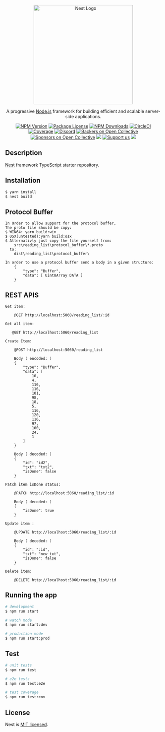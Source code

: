 <p align="center">
  <a href="http://nestjs.com/" target="blank"><img src="https://nestjs.com/img/logo_text.svg" width="320" alt="Nest Logo" /></a>
</p>

[circleci-image]: https://img.shields.io/circleci/build/github/nestjs/nest/master?token=abc123def456
[circleci-url]: https://circleci.com/gh/nestjs/nest

  <p align="center">A progressive <a href="http://nodejs.org" target="_blank">Node.js</a> framework for building efficient and scalable server-side applications.</p>
    <p align="center">
<a href="https://www.npmjs.com/~nestjscore" target="_blank"><img src="https://img.shields.io/npm/v/@nestjs/core.svg" alt="NPM Version" /></a>
<a href="https://www.npmjs.com/~nestjscore" target="_blank"><img src="https://img.shields.io/npm/l/@nestjs/core.svg" alt="Package License" /></a>
<a href="https://www.npmjs.com/~nestjscore" target="_blank"><img src="https://img.shields.io/npm/dm/@nestjs/common.svg" alt="NPM Downloads" /></a>
<a href="https://circleci.com/gh/nestjs/nest" target="_blank"><img src="https://img.shields.io/circleci/build/github/nestjs/nest/master" alt="CircleCI" /></a>
<a href="https://coveralls.io/github/nestjs/nest?branch=master" target="_blank"><img src="https://coveralls.io/repos/github/nestjs/nest/badge.svg?branch=master#9" alt="Coverage" /></a>
<a href="https://discord.gg/G7Qnnhy" target="_blank"><img src="https://img.shields.io/badge/discord-online-brightgreen.svg" alt="Discord"/></a>
<a href="https://opencollective.com/nest#backer" target="_blank"><img src="https://opencollective.com/nest/backers/badge.svg" alt="Backers on Open Collective" /></a>
<a href="https://opencollective.com/nest#sponsor" target="_blank"><img src="https://opencollective.com/nest/sponsors/badge.svg" alt="Sponsors on Open Collective" /></a>
  <a href="https://paypal.me/kamilmysliwiec" target="_blank"><img src="https://img.shields.io/badge/Donate-PayPal-ff3f59.svg"/></a>
    <a href="https://opencollective.com/nest#sponsor"  target="_blank"><img src="https://img.shields.io/badge/Support%20us-Open%20Collective-41B883.svg" alt="Support us"></a>
  <a href="https://twitter.com/nestframework" target="_blank"><img src="https://img.shields.io/twitter/follow/nestframework.svg?style=social&label=Follow"></a>
</p>
  <!--[![Backers on Open Collective](https://opencollective.com/nest/backers/badge.svg)](https://opencollective.com/nest#backer)
  [![Sponsors on Open Collective](https://opencollective.com/nest/sponsors/badge.svg)](https://opencollective.com/nest#sponsor)-->

## Description

[Nest](https://github.com/nestjs/nest) framework TypeScript starter repository.

## Installation

```bash
$ yarn install
$ nest build
```

##  Protocol Buffer
```
In Order to allow support for the protocol buffer,
The proto file should be copy:
$ WIN64: yarn build:win
$ OSX(untested):yarn build:osx
$ Alternativly just copy the file yourself from:
    src\reading_list\protocol_buffer\*.proto
  to: 
    dist\reading_list\protocol_buffer\ 

In order to use a protocol buffer send a body in a given structure: 
    {
        "type": "Buffer",
        "data": [ Uint8Array DATA ]
    }
```

## REST APIS
```
Get item:

    @GET http://localhost:5060/reading_list/:id
```

```
Get all item:
   
   @GET http://localhost:5060/reading_list
```

```
Create Item:

    @POST http://localhost:5060/reading_list

    Body ( encoded: )
    {
        "type": "Buffer",
        "data": [
            10,
            4,
            116,
            116,
            101,
            98,
            18,
            5,
            116,
            120,
            116,
            97,
            100,
            24,
            1
        ]
    }

    Body ( decoded: )
    {
        "id": "id2",
        "txt": "txt2",
        "isDone": false
    }
```

```
Patch item isDone status:

    @PATCH http://localhost:5060/reading_list/:id

    Body ( decoded: )
    {
        "isDone": true
    }
```

```
Update item :

    @UPDATE http://localhost:5060/reading_list/:id

    Body ( decoded: )
    {
        "id": ":id",
        "txt": "new txt",
        "isDone": false
    }
```

```
Delete item:

    @DELETE http://localhost:5060/reading_list/:id
```


## Running the app

```bash
# development
$ npm run start

# watch mode
$ npm run start:dev

# production mode
$ npm run start:prod
```

## Test

```bash
# unit tests
$ npm run test

# e2e tests
$ npm run test:e2e

# test coverage
$ npm run test:cov
```



## License

Nest is [MIT licensed](LICENSE).
